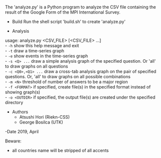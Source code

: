 The 'analyze.py' is a Python program to analyze the CSV file containing
the result of the Google Form of the MPI International Survey.

- Build
Run the shell script 'build.sh' to create 'analyze.py'

- Analysis

usage: analyze.py <OPTIONS> <CSV_FILE> [<CSV_FILE> ...]  
       - `-h` show this help message and exit  
       - `-t` draw a time-series graph  
       - `-e` show events in the time-series graph  
       - `-s <Q> ...` draw a simple analysis graph of the specified
       question. Or 'all' to draw graphs on all questions  
       - `-c <Q0>,<Q1> ...` draw a cross-tab analysis graph on the
       pair of specified questions. Or, 'all' to draw graphs on all
       possible combinations  
       - `-m <N>` threshold of number of answers to be a major region  
       - `-f <FORMAT>` if specified, create file(s) in the specified
       format instead of showing graph(s)  
       - `-o <OUTDIR>` if specified, the output file(s) are created
       under the specified directory  

- Authors
  - Atsushi Hori (Riekn-CSS)  
  - George Bosilca (UTK)  

-Date
2019, April

Beware:
- all countries name will be stripped of all accents

